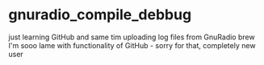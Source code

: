 # gnuradio_compile_debbug
just learning GitHub and same tim uploading log files from GnuRadio brew
I'm sooo lame with functionality of GitHub - sorry for that, completely new user
